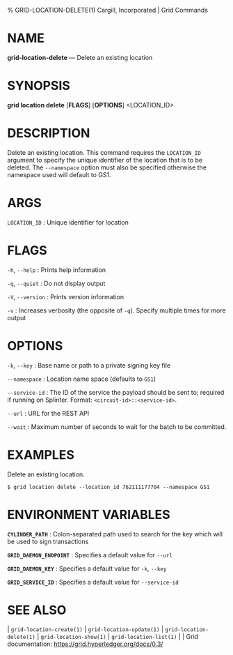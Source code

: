 % GRID-LOCATION-DELETE(1) Cargill, Incorporated | Grid Commands
<!--
  Copyright 2018-2022 Cargill Incorporated
  Licensed under Creative Commons Attribution 4.0 International License
  https://creativecommons.org/licenses/by/4.0/
-->

NAME
====

**grid-location-delete** — Delete an existing location

SYNOPSIS
========

**grid location delete** \[**FLAGS**\] \[**OPTIONS**\] <LOCATION_ID>

DESCRIPTION
===========

Delete an existing location. This command requires the `LOCATION_ID` argument
to specify the unique identifier of the location that is to be deleted. The
`--namespace` option must also be specified otherwise the namespace used will
default to GS1.

ARGS
====

`LOCATION_ID`
: Unique identifier for location

FLAGS
=====

`-h`, `--help`
: Prints help information


`-q`, `--quiet`
: Do not display output

`-V`, `--version`
: Prints version information

`-v`
: Increases verbosity (the opposite of `-q`). Specify multiple times for more
  output

OPTIONS
=======

`-k`, `--key`
: Base name or path to a private signing key file

`--namespace`
: Location name space (defaults to `GS1`)

`--service-id`
: The ID of the service the payload should be sent to; required if running on
  Splinter. Format: `<circuit-id>::<service-id>`.

`--url`
: URL for the REST API

`--wait`
: Maximum number of seconds to wait for the batch to be committed.

EXAMPLES
========

Delete an existing location.

```
$ grid location delete --location_id 762111177704 --namespace GS1
```

ENVIRONMENT VARIABLES
=====================

**`CYLINDER_PATH`**
: Colon-separated path used to search for the key which will be used
  to sign transactions

**`GRID_DAEMON_ENDPOINT`**
: Specifies a default value for `--url`

**`GRID_DAEMON_KEY`**
: Specifies a default value for  `-k`, `--key`

**`GRID_SERVICE_ID`**
: Specifies a default value for `--service-id`

SEE ALSO
========
| `grid-location-create(1)`
| `grid-location-update(1)`
| `grid-location-delete(1)`
| `grid-location-show(1)`
| `grid-location-list(1)`
|
| Grid documentation: https://grid.hyperledger.org/docs/0.3/
